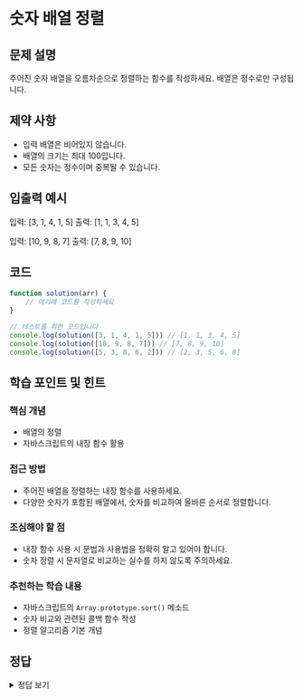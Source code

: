 # 숫자 배열 정렬

## 문제 설명
주어진 숫자 배열을 오름차순으로 정렬하는 함수를 작성하세요. 배열은 정수로만 구성됩니다.

## 제약 사항
- 입력 배열은 비어있지 않습니다.
- 배열의 크기는 최대 100입니다.
- 모든 숫자는 정수이며 중복될 수 있습니다.

## 입출력 예시
입력: [3, 1, 4, 1, 5]
출력: [1, 1, 3, 4, 5]

입력: [10, 9, 8, 7]
출력: [7, 8, 9, 10]

## 코드
```javascript
function solution(arr) {
    // 여기에 코드를 작성하세요
}

// 테스트를 위한 코드입니다
console.log(solution([3, 1, 4, 1, 5])) // [1, 1, 3, 4, 5]
console.log(solution([10, 9, 8, 7])) // [7, 8, 9, 10]
console.log(solution([5, 3, 8, 6, 2])) // [2, 3, 5, 6, 8]
```

## 학습 포인트 및 힌트
### 핵심 개념
- 배열의 정렬
- 자바스크립트의 내장 함수 활용

### 접근 방법
- 주어진 배열을 정렬하는 내장 함수를 사용하세요.
- 다양한 숫자가 포함된 배열에서, 숫자를 비교하여 올바른 순서로 정렬합니다.

### 조심해야 할 점
- 내장 함수 사용 시 문법과 사용법을 정확히 알고 있어야 합니다.
- 숫자 정렬 시 문자열로 비교하는 실수를 하지 않도록 주의하세요.

### 추천하는 학습 내용
- 자바스크립트의 `Array.prototype.sort()` 메소드
- 숫자 비교와 관련된 콜백 함수 작성
- 정렬 알고리즘 기본 개념

## 정답
<details>
<summary>정답 보기</summary>

### 해설
자바스크립트의 `sort` 함수는 문자열을 기준으로 정렬하기 때문에, 숫자를 올바르게 정렬하기 위해서는 비교 함수를 제공해야 합니다.

### 코드
```javascript
function solution(arr) {
    return arr.sort((a, b) => a - b);
}
```

### 시간 복잡도
- `sort()` 메소드는 평균적으로 O(n log n)의 시간 복잡도를 갖습니다.

### 공간 복잡도
- `sort()` 메소드는 원본 배열을 정렬하므로 추가적인 공간은 필요하지 않습니다.

### 최적화 팁
- 데이터의 크기가 크다면 정렬 알고리즘의 성능을 고려해야 합니다.
- 특정 상황에서 필요한 경우 커스텀 정렬 알고리즘을 직접 구현할 수 있습니다.
</details>